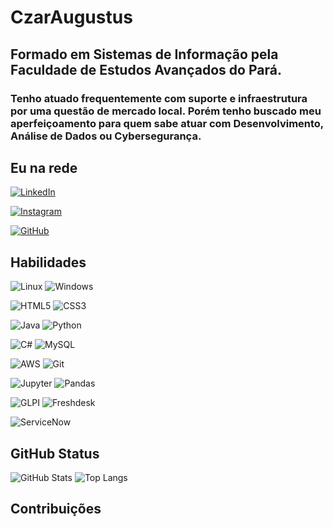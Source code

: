 # CzarAugustus
## Formado em Sistemas de Informação pela Faculdade de Estudos Avançados do Pará.
### Tenho atuado frequentemente com suporte e infraestrutura por uma questão de mercado local. Porém tenho buscado meu aperfeiçoamento para quem sabe  atuar com  Desenvolvimento, Análise de Dados ou Cybersegurança.
## Eu na rede
[![LinkedIn](https://img.shields.io/badge/LinkedIn-0077B5??style=for-the-badge&logo=linkedin&logoColor=white)](https://www.linkedin.com/in/caugustoslima/)

[![Instagram](https://img.shields.io/badge/-Instagram-FFF??style=for-the-badge&logo=instagram&logoColor=#405DE6)](https://www.instagram.com/czar_augustus/)

[![GitHub](https://img.shields.io/badge/GitHub-100000??style=for-the-badge&logo=github&logoColor=white)](https://github.com/CzarAugustus)
## Habilidades

![Linux](https://img.shields.io/badge/Linux-000??style=for-the-badge&logo=linux&logoColor=FCC624)
![Windows](https://img.shields.io/badge/Windows-000??style=for-the-badge&logo=Windows&logoColor=2CA5E0)

![HTML5](https://img.shields.io/badge/HTML5-E34F26??style=for-the-badge&logo=html5&logoColor=white)
![CSS3](https://img.shields.io/badge/CSS3-1572B6??style=for-the-badge&logo=css3&logoColor=white)

![Java](https://img.shields.io/badge/java-%23ED8B00.svg??style=for-the-badge&logo=openjdk&logoColor=white)
![Python](https://img.shields.io/badge/python-4B8BBE??style=for-the-badge&logo=python&logoColor=ffdd54)

![C#](https://img.shields.io/badge/C%23-239120??style=for-the-badge&logo=c-sharp&logoColor=white)
![MySQL](https://img.shields.io/badge/MySQL-00000F??style=for-the-badge&logo=mysql&logoColor=white)

![AWS](https://img.shields.io/badge/AWS-000.svg??style=for-the-badge&logo=amazon-aws&logoColor=white)
![Git](https://img.shields.io/badge/GIT-E44C30??style=for-the-badge&logo=git&logoColor=white)

![Jupyter](https://img.shields.io/badge/Jupyter-fff??style=for-the-badge&logo=Jupyter&logoColor=FCC624)
![Pandas](https://img.shields.io/badge/Pandas-fff??style=for-the-badge&logo=Pandas&logoColor=000fff)

![GLPI](https://img.shields.io/badge/GLPI-0000ff??style=for-the-badge&logo=GLPI&logoColor=000)
![Freshdesk](https://img.shields.io/badge/Freshdesk-000ff??style=for-the-badge&logo=Freshdesk&logoColor=000000)

![ServiceNow](https://img.shields.io/badge/ServiceNow-fff??style=for-the-badge&logo=ServiceNow&logoColor=000fff)

## GitHub Status
![GitHub Stats](https://github-readme-stats.vercel.app/api?username=CzarAugustus&theme=transparent&bg_color=000fff&border_color=30A3DC&show_icons=true&icon_color=30A3DC&title_color=E94D&text_color=FFF)
![Top Langs](https://github-readme-stats-git-masterrstaa-rickstaa.vercel.app/api/top-langs/?username=CzarAugustus&layout=compact&bg_color=000fff&border_color=30A3DC&title_color=E94D&text_color=FFF)
## Contribuições
